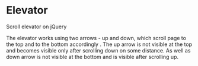 # Elevator
Scroll elevator on jQuery

The elevator works using two arrows - up and down, which scroll page to the top and to the bottom accordingly . 
The up arrow is not visible at the top and becomes visible only after scrolling down on some distance. 
As well as down arrow is not visible at the bottom and is visible after scrolling up. 
